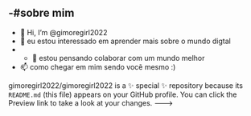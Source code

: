 -#sobre mim
- 
-   👋 Hi, I’m @gimoregirl2022
- 👀 eu estou interessado em aprender mais sobre o mundo digtal
- - 💞️ estou pensando colaborar com um mundo melhor
- 📫 como chegar em mim sendo vocẽ mesmo :)


gimoregirl2022/gimoregirl2022 is a ✨ special ✨ repository because its `README.md` (this file) appears on your GitHub profile.
You can click the Preview link to take a look at your changes.
--->

